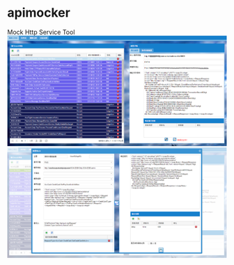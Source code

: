 # apimocker
Mock Http Service Tool
![image](https://github.com/Gnail-nehc/apimocker/blob/master/screen1.png)
![image](https://github.com/Gnail-nehc/apimocker/blob/master/screen2.png)
